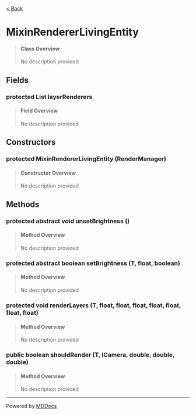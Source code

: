 [< Back](README.md)
# MixinRendererLivingEntity #
>#### Class Overview ####
>No description provided
## Fields ##
### protected List layerRenderers ###
>#### Field Overview ####
>No description provided
>
## Constructors ##
### protected MixinRendererLivingEntity (RenderManager) ###
>#### Constructor Overview ####
>No description provided
>
## Methods ##
### protected abstract void unsetBrightness () ###
>#### Method Overview ####
>No description provided
>
### protected abstract boolean setBrightness (T, float, boolean) ###
>#### Method Overview ####
>No description provided
>
### protected void renderLayers (T, float, float, float, float, float, float, float) ###
>#### Method Overview ####
>No description provided
>
### public boolean shouldRender (T, ICamera, double, double, double) ###
>#### Method Overview ####
>No description provided
>

---
Powered by [MDDocs](https://github.com/VRCube/MDDocs)